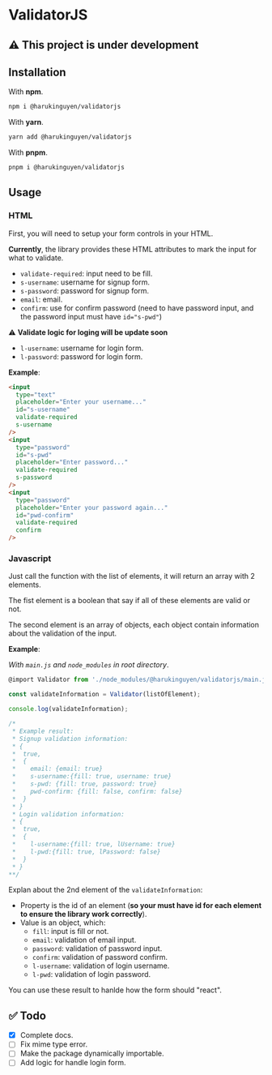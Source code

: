 # ValidatorJS

## ⚠️ This project is under development

## Installation

With **npm**.

```bash
npm i @harukinguyen/validatorjs
```

With **yarn**.

```bash
yarn add @harukinguyen/validatorjs
```

With **pnpm**.

```bash
pnpm i @harukinguyen/validatorjs
```

## Usage

### HTML

First, you will need to setup your form controls in your HTML.

**Currently**, the library provides these HTML attributes to mark the input for what to validate.

- `validate-required`: input need to be fill.
- `s-username`: username for signup form.
- `s-password`: password for signup form.
- `email`: email.
- `confirm`: use for confirm password (need to have password input, and the password input must have `id="s-pwd"`)

⚠️ **Validate logic for loging will be update soon**

- `l-username`: username for login form.
- `l-password`: password for login form.

**Example**:

```HTML
<input
  type="text"
  placeholder="Enter your username..."
  id="s-username"
  validate-required
  s-username
/>
<input
  type="password"
  id="s-pwd"
  placeholder="Enter password..."
  validate-required
  s-password
/>
<input
  type="password"
  placeholder="Enter your password again..."
  id="pwd-confirm"
  validate-required
  confirm
/>
```

### Javascript

Just call the function with the list of elements, it will return an array with 2 elements.

The fist element is a boolean that say if all of these elements are valid or not.

The second element is an array of objects, each object contain information about the validation of the input.

**Example**:

_With `main.js` and `node_modules` in root directory_.

```javascript
@import Validator from './node_modules/@harukinguyen/validatorjs/main.js';

const validateInformation = Validator(listOfElement);

console.log(validateInformation);

/*
 * Example result:
 * Signup validation information:
 * {
 *  true,
 *  {
 *    email: {email: true}
 *    s-username:{fill: true, username: true}
 *    s-pwd: {fill: true, password: true}
 *    pwd-confirm: {fill: false, confirm: false}
 *  }
 * }
 * Login validation information:
 * {
 *  true,
 *  {
 *    l-username:{fill: true, lUsername: true}
 *    l-pwd:{fill: true, lPassword: false}
 *  }
 * }
**/
```

Explan about the 2nd element of the `validateInformation`:

- Property is the id of an element (**so your must have id for each element to ensure the library work correctly**).
- Value is an object, which:
  - `fill`: input is fill or not.
  - `email`: validation of email input.
  - `password`: validation of password input.
  - `confirm`: validation of password confirm.
  - `l-username`: validation of login username.
  - `l-pwd`: validation of login password.

You can use these result to hanlde how the form should "react".

## ✅ Todo

- [x] Complete docs.
- [ ] Fix mime type error.
- [ ] Make the package dynamically importable.
- [ ] Add logic for handle login form.
